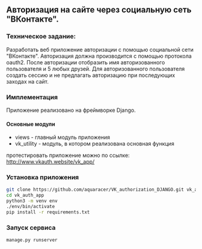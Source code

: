 ## Авторизация на сайте через социальную сеть  "ВКонтакте".

### Техническое задание: 
Разработать веб приложение авторизации с помощью социальной сети "ВКонтакте". Авторизация должна производится с помощью протокола oauth2. После авторизации отобразить имя авторизованного пользователя и 5 любых друзей. Для авторизованного пользователя создать сессию и не предлагать авторизацию при последующих заходах на сайт.

### Имплементация
Приложение реализовано на фреймворке Django.
 
#### Основные модули 
- views - главный модуль приложения
- vk_utility - модуль, в котором реализована основная функция
 
протестировать приложение можно по ссылке: http://www.vkauth.website/vk_app/

### Установка приложения 
```bash
git clone https://github.com/aquaracer/VK_authorization_DJANGO.git vk_auth_app
cd vk_auth_app
python3 -m venv env
./env/bin/activate
pip install -r requirements.txt
```
### Запуск сервиса
```bash
manage.py runserver 
``` 

